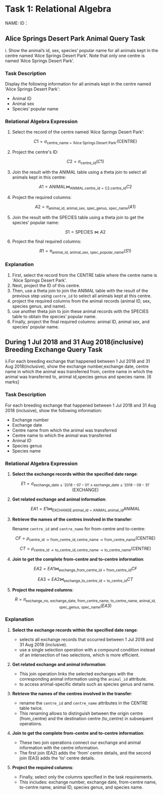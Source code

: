 # Task 1: Relational Algebra

NAME:
ID：

## Alice Springs Desert Park Animal Query Task

i. Show the animal’s id, sex, species’ popular name for all animals kept in the centre named ‘Alice Springs Desert Park’. Note that only one centre is named ‘Alice Springs Desert Park’.

### Task Description

Display the following information for all animals kept in the centre named 'Alice Springs Desert Park':

- Animal ID
- Animal sex
- Species’ popular name

### Relational Algebra Expression

1. Select the record of the centre named ‘Alice Springs Desert Park’:

   $$
   C1 = \sigma_{\text{centre\_name = 'Alice Springs Desert Park'}} (\text{CENTRE})
   $$
2. Project the centre's ID:

   $$
   C2 = \pi_{\text{centre\_id}} (C1)
   $$
3. Join the result with the ANIMAL table using a theta join to select all animals kept in this centre:

   $$
   A1 = \text{ANIMAL} \bowtie_{\text{ANIMAL.centre\_id} = \text{C2.centre\_id}} C2
   $$
4. Project the required columns:

   $$
   A2 = \pi_{\text{animal\_id, animal\_sex, spec\_genus, spec\_name}} (A1)
   $$
5. Join the result with the SPECIES table using a theta join to get the species’ popular name:

   $$
   S1 = \text{SPECIES} \bowtie A2
   $$
6. Project the final required columns:

   $$
   R1 = \pi_{\text{animal\_id, animal\_sex, spec\_popular\_name}} (S1)
   $$

### Explanation

1. First, select the record from the CENTRE table where the centre name is 'Alice Springs Desert Park'.
2. Next, project the ID of this centre.
3. Then, use a theta join to join the ANIMAL table with the result of the previous step using `centre_id` to select all animals kept at this centre.
4. project the required columns from the animal records (animal ID, sex, species genus, and name).
5. use another theta join to join these animal records with the SPECIES table to obtain the species’ popular name.
6. Finally, project the final required columns: animal ID, animal sex, and species’ popular name.

## During 1 Jul 2018 and 31 Aug 2018(inclusive) Breeding Exchange Query Task

ii.For each breeding exchange that happened between 1 Jul 2018 and 31 Aug 2018(inclusive), show the exchange number,exchange date, centre name in which the animal was transferred from, centre name in which the animal was transferred to, animal id,species genus and species name. [6 marks]

### Task Description

For each breeding exchange that happened between 1 Jul 2018 and 31 Aug 2018 (inclusive), show the following information:

- Exchange number
- Exchange date
- Centre name from which the animal was transferred
- Centre name to which the animal was transferred
- Animal ID
- Species genus
- Species name

### Relational Algebra Expression

1. **Select the exchange records within the specified date range**:

   $$
   E1 = \sigma_{\text{exchange\_date} \geq '2018-07-01' \land \text{exchange\_date} \leq '2018-08-31'} (\text{EXCHANGE})
   $$
2. **Get related exchange and animal information**:

   $$
   EA1 = E1 \bowtie_{\text{EXCHANGE.animal\_id} = \text{ANIMAL.animal\_id}} \text{ANIMAL}
   $$
3. **Retrieve the names of the centres involved in the transfer**:

   Rename `centre_id` and `centre_name` for from-centre and to-centre:

   $$
   CF = \rho_{\text{centre\_id} \rightarrow \text{from\_centre\_id}, \text{centre\_name} \rightarrow \text{from\_centre\_name}} (\text{CENTRE})
   $$

   $$
   CT = \rho_{\text{centre\_id} \rightarrow \text{to\_centre\_id}, \text{centre\_name} \rightarrow \text{to\_centre\_name}} (\text{CENTRE})
   $$
4. **Join to get the complete from-centre and to-centre information**:

   $$
   EA2 = EA1 \bowtie_{\text{exchange\_from\_centre\_id} = \text{from\_centre\_id}} CF
   $$

   $$
   EA3 = EA2 \bowtie_{\text{exchange\_to\_centre\_id} = \text{to\_centre\_id}} CT
   $$
5. **Project the required columns**:

   $$
   R = \pi_{\text{exchange\_no, exchange\_date, from\_centre\_name, to\_centre\_name, animal\_id, spec\_genus, spec\_name}} (EA3)
   $$

### Explanation

1. **Select the exchange records within the specified date range**:

   - selects all exchange records that occurred between 1 Jul 2018 and 31 Aug 2018 (inclusive).
   - use a single selection operation with a compound condition instead of an intersection of two selections, which is more efficient.
2. **Get related exchange and animal information**:

   - This join operation links the selected exchanges with the corresponding animal information using the `animal_id` attribute.
   - to access animal-specific details such as species genus and name.
3. **Retrieve the names of the centres involved in the transfer**:

   - rename the `centre_id` and `centre_name` attributes in the CENTRE table twice.
   - This renaming allows to distinguish between the origin centre (from_centre) and the destination centre (to_centre) in subsequent operations.
4. **Join to get the complete from-centre and to-centre information**:

   - These two join operations connect our exchange and animal information with the centre information.
   - The first join (EA2) adds the 'from' centre details, and the second join (EA3) adds the 'to' centre details.
5. **Project the required columns**:

   - Finally, select only the columns specified in the task requirements.
   - This includes: exchange number, exchange date, from-centre name, to-centre name, animal ID, species genus, and species name.
